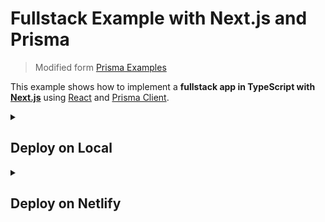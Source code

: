 # Fullstack Example with Next.js and Prisma

> Modified form [Prisma Examples](https://github.com/prisma/prisma-examples/tree/latest/typescript/rest-nextjs-api-routes)

This example shows how to implement a **fullstack app in TypeScript with [Next.js](https://nextjs.org/)** using [React](https://reactjs.org/) and [Prisma Client](https://www.prisma.io/docs/reference/tools-and-interfaces/prisma-client).

<details>
  <summary><h2>Deploy on Local</h2></summary>

### 🧑‍🍳 Before We Start

1. Create a [TiDB Cloud](https://tidbcloud.com/) account and get your free trial cluster.

### 1. Get connection details

1. Navigate to your TiDB Cloud Serverless cluster's dashboard.
2. Get **Endpoint**, **Port** and **User** field from the Connection tab.
3. Build your DATABASE_URL string: `mysql://<User>:<Password>@<Endpoint>:<Port>/rest_nextjs?sslaccept=strict`

![image](https://user-images.githubusercontent.com/35677990/202609001-ecf07f3d-a7a3-4376-9b7d-54f4096aaec6.jpg)

You will use this DATABASE_URL string to connect to TiDB Cloud Serverless cluster later.

### 2. Deploy on your workspace

1. Clone the code.
   ```shell
   git clone https://github.com/tidbcloud/nextjs-prisma-example.git
   cd nextjs-prisma-example
   ```
2. Set DATABASE_URL environment variables.
   ```shell
   export DATABASE_URL=${your_DATABASE_URL_string}
   ```
3. Install dependence.
   ```shell
   npm install .
   ```
4. Migrate your database.
   ````shell
   npx prisma migrate dev
   ````
5. Start the app.
   ```shell
   npm run dev
   ```

🎉 Mission Completes.

The app is now running, navigate to http://localhost:3000/ in your browser to explore its UI.

</details>

<details>
  <summary><h2>Deploy on Netlify</h2></summary>

### 🧑‍🍳 Before We Start

1. Create a [TiDB Cloud](https://tidbcloud.com/) account and get your free trial cluster.
2. Create a [Netlify](https://app.netlify.com/signup) account.

### 1. Get connection details

1. Navigate to your TiDB Serverless cluster's dashboard.
2. Get **Endpoint**, **Port** and **User** field from the Connection tab.
3. Build your DATABASE_URL string: `mysql://<User>:<Password>@<Endpoint>:<Port>/rest_nextjs?sslaccept=strict`

![image](https://user-images.githubusercontent.com/35677990/202609001-ecf07f3d-a7a3-4376-9b7d-54f4096aaec6.jpg)

You will use this DATABASE_URL string to connect to TiDB Cloud Serverless cluster later.

### 2. Deploy on Netlify

The **Deploy to Netlify** button will take you Netlify's deployment page. Then Netlify will help to clone this job to your own GitHub repository and automatically deploy it.

[![Deploy to Netlify button](https://www.netlify.com/img/deploy/button.svg)](https://app.netlify.com/start/deploy?repository=https://github.com/tidbcloud/nextjs-prisma-example)

1. Click the **Deploy to Netlify** button.
2. Click **Connect to GitHub** and authenticate GitHub account.
3. Fill in **Repository name** for your own GitHub repository.
4. Click **Save & Deploy**.
5. Navigate to **Site setting** panel.
6. Click **Add a variable** in the **Environment variables** sidebar.
7. Enter "DATABASE_URL" in the **Key** field.
8. Enter the DATABASE_URL string, set in the previous step, in the **Values** field.
9. Click **Create variable** to complete adding environment variable.
   ![image](https://user-images.githubusercontent.com/35677990/202992567-a25b9d32-6dc1-4a0c-bb22-50ab1b228582.jpg)
10. Navigate to **Deploys** panel.
11. Click **Trigger deploy** and choose **Deploy site**.

🎉 Mission Completes.

Now you can view your site on default domain generated by Netlify.

</details>
